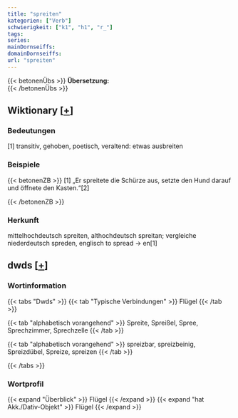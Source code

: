 ```yaml
---
title: "spreiten"
kategorien: ["Verb"]
schwierigkeit: ["k1", "h1", "r_"]
tags:
series:
mainDornseiffs:
domainDornseiffs:
url: "spreiten"
---
```


{{< betonenÜbs >}}
**Übersetzung:**  
{{< /betonenÜbs >}}

## Wiktionary [[+](https://de.wiktionary.org/wiki/spreiten)]

### Bedeutungen
[1] transitiv, gehoben, poetisch, veraltend: etwas ausbreiten  

### Beispiele
{{< betonenZB >}}
[1] „Er spreitete die Schürze aus, setzte den Hund darauf und öffnete den Kasten.“[2]  

{{< /betonenZB >}}
### Herkunft
mittelhochdeutsch spreiten, althochdeutsch spreitan; vergleiche niederdeutsch spreden, englisch to spread → en[1]  



## dwds [[+](https://www.dwds.de/wb/spreiten)]

### Wortinformation
{{< tabs "Dwds" >}}
{{< tab "Typische Verbindungen" >}}
Flügel
{{< /tab >}}

{{< tab "alphabetisch vorangehend" >}}
Spreite, Spreißel, Spree, Sprechzimmer, Sprechzelle
{{< /tab >}}

{{< tab "alphabetisch vorangehend" >}}
spreizbar, spreizbeinig, Spreizdübel, Spreize, spreizen
{{< /tab >}}

{{< /tabs >}}

### Wortprofil
{{< expand "Überblick" >}} Flügel {{< /expand >}}
{{< expand "hat Akk./Dativ-Objekt" >}} Flügel {{< /expand >}}

